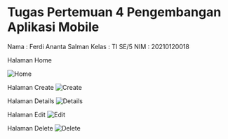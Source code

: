 # Tugas Pertemuan 4 Pengembangan Aplikasi Mobile

Nama : Ferdi Ananta Salman
Kelas : TI SE/5
NIM : 20210120018

Halaman Home

![Home](https://github.com/ferdianantasalman/Tugas_4_Pengembangan_Aplikasi_Mobile/assets/89559526/eb36db54-14db-457e-9a4d-df00337ac8f7)

Halaman Create
![Create](https://github.com/ferdianantasalman/Tugas_4_Pengembangan_Aplikasi_Mobile/assets/89559526/ce22f965-810a-443d-b425-cb7fc4ffa4d3)


Halaman Details
![Details](https://github.com/ferdianantasalman/Tugas_4_Pengembangan_Aplikasi_Mobile/assets/89559526/7544b2c2-937e-4194-8c17-454e24a55164)


Halaman Edit
![Edit](https://github.com/ferdianantasalman/Tugas_4_Pengembangan_Aplikasi_Mobile/assets/89559526/57d37b7e-34a4-43e1-aced-27cb50389201)


Halaman Delete
![Delete](https://github.com/ferdianantasalman/Tugas_4_Pengembangan_Aplikasi_Mobile/assets/89559526/3228160e-a407-4655-b45d-94a3683af3e1)



